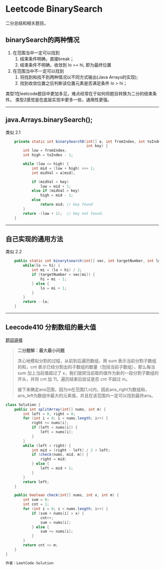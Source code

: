 # Leetcode BinarySearch


二分总结和相关题目。

<!--more-->

## binarySearch的两种情况
1. 在范围当中一定可以找到
   1. 结束条件明确，直接break；
   2. 结束条件不明确，收敛到 lo == hi, 即为最终位置 
2. 在范围当中不一定可以找到
   1. 将找到和找不到两种情况以不同方式输出(Java Arrays的实现);
   2. 找到收敛位置之后判断该位置元素是否满足条件 lo > hi；   

类型1在leetcode题目中更加多见，难点经常在于如何将题目转换为二分的结束条件。
类型2感觉是在底层实现中更多一些，通用性更强。

---


## java.Arrays.binarySearch();
类似 2.1
```java
    private static int binarySearch0(int[] a, int fromIndex, int toIndex,
                                     int key) {
        int low = fromIndex;
        int high = toIndex - 1;

        while (low <= high) {
            int mid = (low + high) >>> 1;
            int midVal = a[mid];

            if (midVal < key)
                low = mid + 1;
            else if (midVal > key)
                high = mid - 1;
            else
                return mid; // key found
        }
        return -(low + 1);  // key not found.
    }
```

---
## 自己实现的通用方法
类似 2.2
```java
    public static int binarytsearch(int[] vec, int targetNumber, int lo, int hi) {
        while(lo <= hi) {
            int mi = (lo + hi) / 2;
            if (targetNumber < vec[mi]) {
                hi = mi - 1;
            } else {
                lo = mi + 1;
            }
        }
        return --lo;
    }
```

---

## Leecode410 分割数组的最大值
[题目链接](https://leetcode-cn.com/problems/split-array-largest-sum/)

> **二分题解：最大最小问题** 
> 
> 贪心地模拟分割的过程，从前到后遍历数组，用 sum 表示当前分割子数组的和，cnt 表示已经分割出的子数组的数量（包括当前子数组），那么每当 sum 加上当前值超过了 x，我们就把当前取的值作为新的一段分割子数组的开头，并将 cnt 加 11。遍历结束后验证是否 cnt 不超过 m。
>
>接下来确定ans范围，因为m在范围[1,n]内，因此ans_right为数组和，ans_left为数组中最大的元素值，并且在该范围内一定可以找到最终ans。

```java
class Solution {
    public int splitArray(int[] nums, int m) {
        int left = 0, right = 0;
        for (int i = 0; i < nums.length; i++) {
            right += nums[i];
            if (left < nums[i]) {
                left = nums[i];
            }
        }
        while (left < right) {
            int mid = (right - left) / 2 + left;
            if (check(nums, mid, m)) {
                right = mid;
            } else {
                left = mid + 1;
            }
        }
        return left;
    }

    public boolean check(int[] nums, int x, int m) {
        int sum = 0;
        int cnt = 1;
        for (int i = 0; i < nums.length; i++) {
            if (sum + nums[i] > x) {
                cnt++;
                sum = nums[i];
            } else {
                sum += nums[i];
            }
        }
        return cnt <= m;
    }
}

作者：LeetCode-Solution
```






